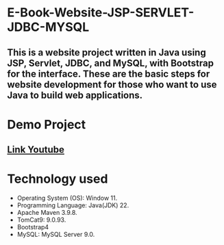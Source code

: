 # E-Book-Website-JSP-SERVLET-JDBC-MYSQL
This is a website project written in Java using JSP, Servlet, JDBC, and MySQL, with Bootstrap for the interface. These are the basic steps for website development for those who want to use Java to build web applications.
---
# Demo Project
[Link Youtube]()
---
# Technology used
  + Operating System (OS): Window 11.
  + Programming Language: Java(JDK) 22.
  + Apache Maven 3.9.8.
  + TomCat9: 9.0.93.
  + Bootstrap4
  + MySQL: MySQL Server 9.0.
    
